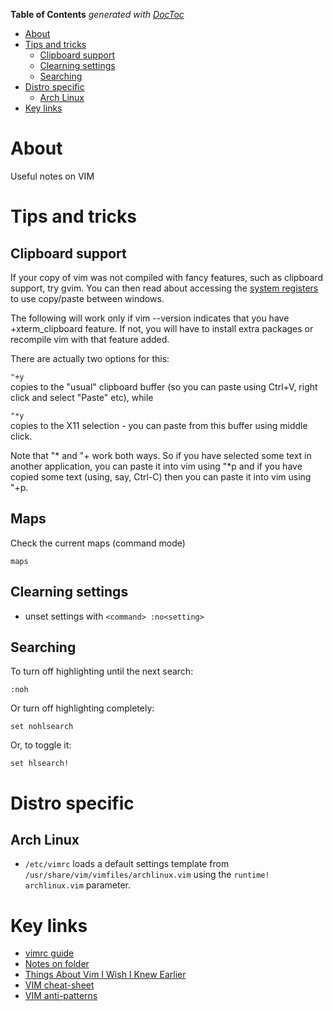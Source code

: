 <!-- START doctoc generated TOC please keep comment here to allow auto update -->
<!-- DON'T EDIT THIS SECTION, INSTEAD RE-RUN doctoc TO UPDATE -->
**Table of Contents**  *generated with [DocToc](https://github.com/thlorenz/doctoc)*

- [About](#about)
- [Tips and tricks](#tips-and-tricks)
  - [Clipboard support](#clipboard-support)
  - [Clearning settings](#clearning-settings)
  - [Searching](#searching)
- [Distro specific](#distro-specific)
  - [Arch Linux](#arch-linux)
- [Key links](#key-links)

<!-- END doctoc generated TOC please keep comment here to allow auto update -->

# About

Useful notes on VIM

# Tips and tricks

## Clipboard support

If your copy of vim was not compiled with fancy features, such as clipboard support, try gvim. You can then read about accessing the [system registers](http://vimcasts.org/episodes/accessing-the-system-clipboard-from-vim/) to use copy/paste between windows.


The following will work only if vim --version indicates that you have +xterm_clipboard feature. If not, you will have to install extra packages or recompile vim with that feature added.

There are actually two options for this:

`"+y`  
copies to the "usual" clipboard buffer (so you can paste using Ctrl+V, right click and select "Paste" etc), while

`"*y`  
copies to the X11 selection - you can paste from this buffer using middle click.

Note that "* and "+ work both ways. So if you have selected some text in another application, you can paste it into vim using "*p and if you have copied some text (using, say, Ctrl-C) then you can paste it into vim using "+p.

## Maps

Check the current maps (command mode)
```
maps
```

## Clearning settings

* unset settings with `<command> :no<setting>`

## Searching

To turn off highlighting until the next search:
```
:noh
```

Or turn off highlighting completely:
```
set nohlsearch
```

Or, to toggle it:
```
set hlsearch!
```

# Distro specific

## Arch Linux

* `/etc/vimrc` loads  a default settings template from `/usr/share/vim/vimfiles/archlinux.vim` using the `runtime! archlinux.vim` parameter.

# Key links

* [vimrc guide](https://dougblack.io/words/a-good-vimrc.html)
* [Notes on folder](http://vim.wikia.com/wiki/Folding)
* [Things About Vim I Wish I Knew Earlier](http://blog.petrzemek.net/2016/04/06/things-about-vim-i-wish-i-knew-earlier/)
* [VIM cheat-sheet](http://vim.rtorr.com/)
* [VIM anti-patterns](https://sanctum.geek.nz/arabesque/vim-anti-patterns/)
